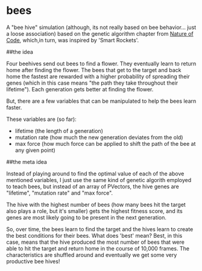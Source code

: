 # bees

A "bee hive" simulation (although, its not really based on bee behavior... just a loose association) based on the genetic algorithm chapter from [Nature of Code](http://natureofcode.com), which,in turn, was inspired by 'Smart Rockets'.

##the idea

Four beehives send out bees to find a flower. They eventually learn to return home after finding the flower. The bees that get to the target and back home the fastest are rewarded with a higher probability of spreading their genes (which in this case means "the path they take throughout their lifetime"). Each generation gets better at finding the flower. 

But, there are a few variables that can be manipulated to help the bees learn faster.

These variables are (so far):
* lifetime (the length of a generation)
* mutation rate (how much the new generation deviates from the old)
* max force (how much force can be applied to shift the path of the bee at any given point)
 
##the meta idea

Instead of playing around to find the optimal value of each of the above mentioned variables, I just use the same kind of genetic algorith employed to teach bees, but instead of an array of PVectors, the hive genes are "lifetime", "mutation rate" and "max force".

The hive with the highest number of bees (how many bees hit the target also plays a role, but it's smaller) gets the highest fitness score, and its genes are most likely going to be present in the next generation.

So, over time, the bees learn to find the target and the hives learn to create the best conditions for their bees. What does 'best' mean? Best, in this case, means that the hive produced the most number of bees that were able to hit the target and return home in the course of 10,000 frames. The characteristics are shuffled around and eventually we get some very productive bee hives!
